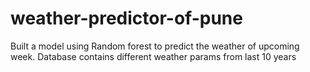 # weather-predictor-of-pune
Built a model using Random forest to predict the weather of upcoming week. Database contains different weather params from last 10 years
